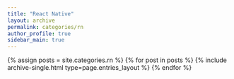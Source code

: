 ```yaml
---
title: "React Native"
layout: archive
permalink: categories/rn
author_profile: true
sidebar_main: true
---
```


<!--assign posts에만 변수 변경 -->

{% assign posts = site.categories.rn %}
{% for post in posts %} {% include archive-single.html type=page.entries_layout %} {% endfor %}
